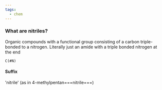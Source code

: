 ```yaml
---
tags:
  - chem
---
```

### What are nitriles?
Organic compounds with a functional group consisting of a carbon triple-bonded to a nitrogen. Literally just an amide with a triple bonded nitrogen at the end
```smiles
C(#N)
```
#### Suffix
'nitrile'
(as in 4-methylpentan===nitrile===)